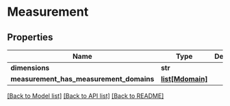 # Measurement

## Properties
Name | Type | Description | Notes
------------ | ------------- | ------------- | -------------
**dimensions** | **str** |  | [optional] 
**measurement_has_measurement_domains** | [**list[Mdomain]**](Mdomain.md) |  | [optional] 

[[Back to Model list]](../README.md#documentation-for-models) [[Back to API list]](../README.md#documentation-for-api-endpoints) [[Back to README]](../README.md)


